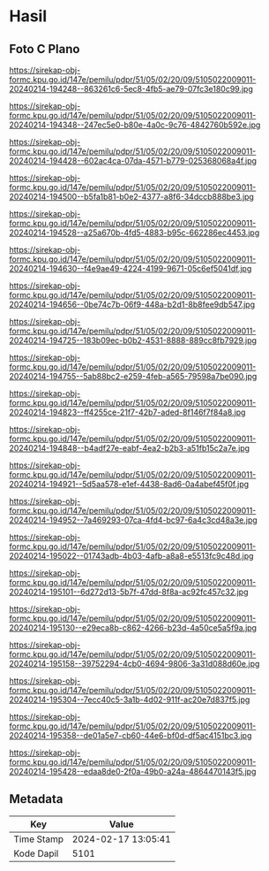 # Hasil

## Foto C Plano

https://sirekap-obj-formc.kpu.go.id/147e/pemilu/pdpr/51/05/02/20/09/5105022009011-20240214-194248--863261c6-5ec8-4fb5-ae79-07fc3e180c99.jpg

https://sirekap-obj-formc.kpu.go.id/147e/pemilu/pdpr/51/05/02/20/09/5105022009011-20240214-194348--247ec5e0-b80e-4a0c-9c76-4842760b592e.jpg

https://sirekap-obj-formc.kpu.go.id/147e/pemilu/pdpr/51/05/02/20/09/5105022009011-20240214-194428--602ac4ca-07da-4571-b779-025368068a4f.jpg

https://sirekap-obj-formc.kpu.go.id/147e/pemilu/pdpr/51/05/02/20/09/5105022009011-20240214-194500--b5fa1b81-b0e2-4377-a8f6-34dccb888be3.jpg

https://sirekap-obj-formc.kpu.go.id/147e/pemilu/pdpr/51/05/02/20/09/5105022009011-20240214-194528--a25a670b-4fd5-4883-b95c-662286ec4453.jpg

https://sirekap-obj-formc.kpu.go.id/147e/pemilu/pdpr/51/05/02/20/09/5105022009011-20240214-194630--f4e9ae49-4224-4199-9671-05c6ef5041df.jpg

https://sirekap-obj-formc.kpu.go.id/147e/pemilu/pdpr/51/05/02/20/09/5105022009011-20240214-194656--0be74c7b-06f9-448a-b2d1-8b8fee9db547.jpg

https://sirekap-obj-formc.kpu.go.id/147e/pemilu/pdpr/51/05/02/20/09/5105022009011-20240214-194725--183b09ec-b0b2-4531-8888-889cc8fb7929.jpg

https://sirekap-obj-formc.kpu.go.id/147e/pemilu/pdpr/51/05/02/20/09/5105022009011-20240214-194755--5ab88bc2-e259-4feb-a565-79598a7be090.jpg

https://sirekap-obj-formc.kpu.go.id/147e/pemilu/pdpr/51/05/02/20/09/5105022009011-20240214-194823--ff4255ce-21f7-42b7-aded-8f146f7f84a8.jpg

https://sirekap-obj-formc.kpu.go.id/147e/pemilu/pdpr/51/05/02/20/09/5105022009011-20240214-194848--b4adf27e-eabf-4ea2-b2b3-a51fb15c2a7e.jpg

https://sirekap-obj-formc.kpu.go.id/147e/pemilu/pdpr/51/05/02/20/09/5105022009011-20240214-194921--5d5aa578-e1ef-4438-8ad6-0a4abef45f0f.jpg

https://sirekap-obj-formc.kpu.go.id/147e/pemilu/pdpr/51/05/02/20/09/5105022009011-20240214-194952--7a469293-07ca-4fd4-bc97-6a4c3cd48a3e.jpg

https://sirekap-obj-formc.kpu.go.id/147e/pemilu/pdpr/51/05/02/20/09/5105022009011-20240214-195022--01743adb-4b03-4afb-a8a8-e5513fc9c48d.jpg

https://sirekap-obj-formc.kpu.go.id/147e/pemilu/pdpr/51/05/02/20/09/5105022009011-20240214-195101--6d272d13-5b7f-47dd-8f8a-ac92fc457c32.jpg

https://sirekap-obj-formc.kpu.go.id/147e/pemilu/pdpr/51/05/02/20/09/5105022009011-20240214-195130--e29eca8b-c862-4266-b23d-4a50ce5a5f9a.jpg

https://sirekap-obj-formc.kpu.go.id/147e/pemilu/pdpr/51/05/02/20/09/5105022009011-20240214-195158--39752294-4cb0-4694-9806-3a31d088d60e.jpg

https://sirekap-obj-formc.kpu.go.id/147e/pemilu/pdpr/51/05/02/20/09/5105022009011-20240214-195304--7ecc40c5-3a1b-4d02-911f-ac20e7d837f5.jpg

https://sirekap-obj-formc.kpu.go.id/147e/pemilu/pdpr/51/05/02/20/09/5105022009011-20240214-195358--de01a5e7-cb60-44e6-bf0d-df5ac4151bc3.jpg

https://sirekap-obj-formc.kpu.go.id/147e/pemilu/pdpr/51/05/02/20/09/5105022009011-20240214-195428--edaa8de0-2f0a-49b0-a24a-4864470143f5.jpg


## Metadata

| Key        | Value               |
| ---------- | ------------------- |
| Time Stamp | 2024-02-17 13:05:41 |
| Kode Dapil | 5101                |



